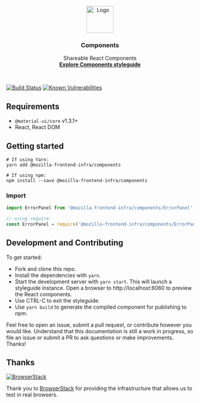 <p align="center">
  <a href="https://mozilla-frontend-infra.github.io/components">
    <img src="https://raw.githubusercontent.com/mozilla-frontend-infra/components/master/logo.png" alt="Logo" width=72 height=72>
  </a>

  <h3 align="center">Components</h3>

  <p align="center">
    Shareable React Components
    <br>
    <a href="https://mozilla-frontend-infra.github.io/components"><strong>Explore Components styleguide</strong></a>
  </p>
</p>

<br>

[![Build Status][travis-image]][travis-url]
[![Known Vulnerabilities][snyk-image]][snyk-url]

## Requirements

* `@material-ui/core` v1.3.1+
* React, React DOM

## Getting started

```
# If using Yarn:
yarn add @mozilla-frontend-infra/components

# If using npm:
npm install --save @mozilla-frontend-infra/components
```

### Import

```js
import ErrorPanel from '@mozilla-frontend-infra/components/ErrorPanel';

// using require
const ErrorPanel = require('@mozilla-frontend-infra/components/ErrorPanel').default;
```

## Development and Contributing

To get started:

- Fork and clone this repo.
- Install the dependencies with `yarn`.
- Start the development server with `yarn start`. This will launch a styleguide instance.
Open a browser to http://localhost:6060 to preview the React components.
- Use CTRL-C to exit the styleguide.
- Use `yarn build` to generate the compiled component for publishing to npm.

Feel free to open an issue, submit a pull request, or contribute however you would like. Understand that this
documentation is still a work in progress, so file an issue or submit a PR to ask questions or make improvements.
Thanks!

## Thanks

[![BrowserStack](https://www.browserstack.com/images/mail/browserstack-logo-footer.png)](https://www.browserstack.com/)

Thank you to [BrowserStack](https://www.browserstack.com/) for providing the infrastructure that allows us to test in real browsers.

[snyk-image]: https://snyk.io/test/github/mozilla-frontend-infra/components/badge.svg?targetFile=package.json
[snyk-url]: https://snyk.io/test/github/mozilla-frontend-infra/components?targetFile=package.json
[travis-image]: https://travis-ci.com/mozilla-frontend-infra/components.svg?branch=master
[travis-url]: https://travis-ci.com/mozilla-frontend-infra/components
